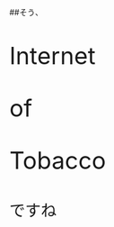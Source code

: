 ##そう、

<p class="fragment" style="font-size:300%">Internet</p>

<p class="fragment" style="font-size:300%">of</p>

<p class="fragment" style="font-size:300%">Tobacco</p>

<p class="fragment" style="font-size:200%">
ですね
</p>
